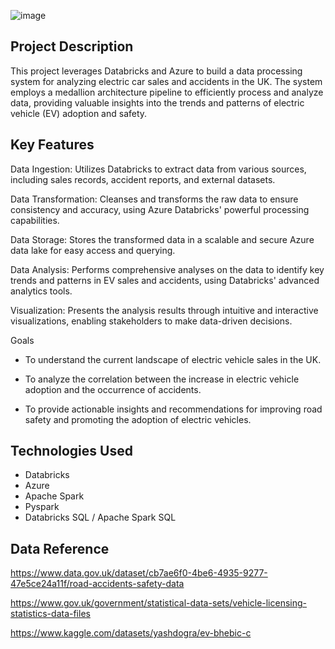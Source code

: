 ![image](https://github.com/user-attachments/assets/bec622f4-5650-4c67-b95b-7cfb635a582f)


## Project Description

This project leverages Databricks and Azure to build a data processing system for analyzing electric car sales and accidents in the UK. The system employs a medallion architecture pipeline to efficiently process and analyze data, providing valuable insights into the trends and patterns of electric vehicle (EV) adoption and safety.

## Key Features

Data Ingestion: Utilizes Databricks to extract data from various sources, including sales records, accident reports, and external datasets.

Data Transformation: Cleanses and transforms the raw data to ensure consistency and accuracy, using Azure Databricks' powerful processing capabilities.

Data Storage: Stores the transformed data in a scalable and secure Azure data lake for easy access and querying.

Data Analysis: Performs comprehensive analyses on the data to identify key trends and patterns in EV sales and accidents, using Databricks' advanced analytics tools.

Visualization: Presents the analysis results through intuitive and interactive visualizations, enabling stakeholders to make data-driven decisions.


Goals

*   To understand the current landscape of electric vehicle sales in the UK.
    
*   To analyze the correlation between the increase in electric vehicle adoption and the occurrence of accidents.
    
*   To provide actionable insights and recommendations for improving road safety and promoting the adoption of electric vehicles.
    

## Technologies Used

*   Databricks
*   Azure
*   Apache Spark
*   Pyspark
*   Databricks SQL / Apache Spark SQL






## Data Reference

https://www.data.gov.uk/dataset/cb7ae6f0-4be6-4935-9277-47e5ce24a11f/road-accidents-safety-data

https://www.gov.uk/government/statistical-data-sets/vehicle-licensing-statistics-data-files

https://www.kaggle.com/datasets/yashdogra/ev-bhebic-c
